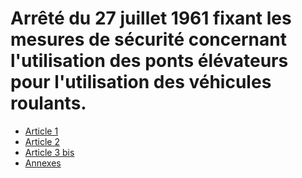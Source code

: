 # Arrêté du 27 juillet 1961 fixant les mesures de sécurité concernant l'utilisation des ponts élévateurs pour l'utilisation des véhicules roulants.

- [Article 1](article-1.md)
- [Article 2](article-2.md)
- [Article 3 bis](article-3-bis.md)
- [Annexes](annexes)

